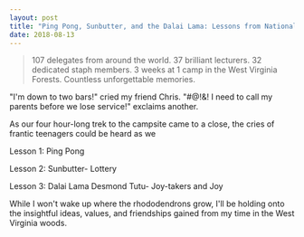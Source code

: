 ```yaml
---
layout: post
title: "Ping Pong, Sunbutter, and the Dalai Lama: Lessons from National Youth Science Camp (NYSC)"
date: 2018-08-13
---
```

> 107 delegates from around the world. 37 brilliant lecturers. 32 dedicated staph members. 3 weeks at 1 camp in the West Virginia Forests. Countless unforgettable memories. 

"I'm down to two bars!" cried my friend Chris. "#@!&! I need to call my parents before we lose service!" exclaims another.

As our four hour-long trek to the campsite came to a close, the cries of frantic teenagers could be heard as we 

Lesson 1: Ping Pong

Lesson 2: Sunbutter- Lottery

Lesson 3: Dalai Lama Desmond Tutu- Joy-takers and Joy

While I won't wake up where the rhododendrons grow, I'll be holding onto the insightful ideas, values, and friendships gained from my time in the West Virginia woods.
